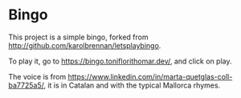 # Bingo
This project is a simple bingo, forked from http://github.com/karolbrennan/letsplaybingo. 

To play it, go to https://bingo.toniflorithomar.dev/, and click on play. 

The voice is from https://www.linkedin.com/in/marta-quetglas-coll-ba7725a5/, it is in Catalan and with the typical Mallorca rhymes.
